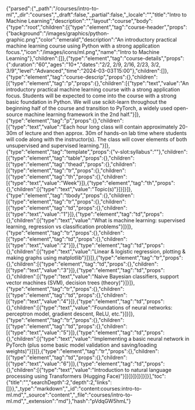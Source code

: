 {"parsed":{"_path":"/courses/intro-to-ml","_dir":"courses","_draft":false,"_partial":false,"_locale":"","title":"Intro to Machine Learning","description":"","layout":"course","body":{"type":"root","children":[{"type":"element","tag":"course-header","props":{"background":"/images/graphics/python-graphic.png","color":"emerald","description":"An introductory practical machine learning course using Python with a strong application focus.","icon":"/images/icons/ml.png","name":"Intro to Machine Learning"},"children":[]},{"type":"element","tag":"course-details","props":{":duration":"60","ages":"10+","dates":"2/2, 2/9, 2/16, 2/23, 3/2, 3/9","level":"Advanced","time":"2024-03-03T15:00"},"children":[]},{"type":"element","tag":"course-descrip","props":{},"children":[{"type":"element","tag":"p","props":{},"children":[{"type":"text","value":"An introductory practical machine learning course with a strong application focus. Students will be expected to come into the course with a strong basic foundation in Python. We will use scikit-learn throughout the beginning half of the course and transition to PyTorch, a widely used open-source machine learning framework in the 2nd half."}]},{"type":"element","tag":"p","props":{},"children":[{"type":"text","value":"Each hour long class will contain approximately 20-30m of lecture and then approx. 30m of hands-on lab time where students will code along with the instructor(s). The class will cover elements of both unsupervised and supervised learning."}]},{"type":"element","tag":"template","props":{"v-slot:syllabus":""},"children":[{"type":"element","tag":"table","props":{},"children":[{"type":"element","tag":"thead","props":{},"children":[{"type":"element","tag":"tr","props":{},"children":[{"type":"element","tag":"th","props":{},"children":[{"type":"text","value":"Week"}]},{"type":"element","tag":"th","props":{},"children":[{"type":"text","value":"Topic(s)"}]}]}]},{"type":"element","tag":"tbody","props":{},"children":[{"type":"element","tag":"tr","props":{},"children":[{"type":"element","tag":"td","props":{},"children":[{"type":"text","value":"1"}]},{"type":"element","tag":"td","props":{},"children":[{"type":"text","value":"What is machine learning:  supervised learning, regression vs classification problems"}]}]},{"type":"element","tag":"tr","props":{},"children":[{"type":"element","tag":"td","props":{},"children":[{"type":"text","value":"2"}]},{"type":"element","tag":"td","props":{},"children":[{"type":"text","value":"Linear & logistic regression, plotting & making graphs using matplotlib"}]}]},{"type":"element","tag":"tr","props":{},"children":[{"type":"element","tag":"td","props":{},"children":[{"type":"text","value":"3"}]},{"type":"element","tag":"td","props":{},"children":[{"type":"text","value":"Naive Bayesian classifiers, support vector machines (SVM), decision trees  (theory)"}]}]},{"type":"element","tag":"tr","props":{},"children":[{"type":"element","tag":"td","props":{},"children":[{"type":"text","value":"4"}]},{"type":"element","tag":"td","props":{},"children":[{"type":"text","value":"Foundations of neural networks:  perceptron model, gradient descent, ReLU, etc."}]}]},{"type":"element","tag":"tr","props":{},"children":[{"type":"element","tag":"td","props":{},"children":[{"type":"text","value":"5"}]},{"type":"element","tag":"td","props":{},"children":[{"type":"text","value":"Implementing a basic neural network in PyTorch  (plus some basic model validation and saving/loading weights)"}]}]},{"type":"element","tag":"tr","props":{},"children":[{"type":"element","tag":"td","props":{},"children":[{"type":"text","value":"6"}]},{"type":"element","tag":"td","props":{},"children":[{"type":"text","value":"Introduction to natural language processing using Transformers  (Hugging Face)"}]}]}]}]}]}]}],"toc":{"title":"","searchDepth":2,"depth":2,"links":[]}},"_type":"markdown","_id":"content:courses:intro-to-ml.md","_source":"content","_file":"courses/intro-to-ml.md","_extension":"md"},"hash":"pVdqGW5hmL"}